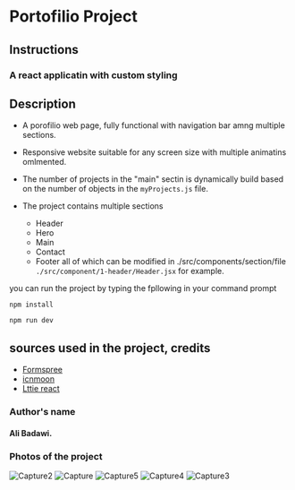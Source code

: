 # Portofilio Project

## Instructions

### A react applicatin with custom styling



## Description

- A porofilio web page, fully functional with navigation bar amng multiple sections.

- Responsive website suitable for any screen size with multiple animatins omlmented. 

- The number of projects in the "main" sectin is dynamically build based on the number of objects in the `myProjects.js` file.

- The project contains multiple sections
  - Header
  - Hero
  - Main
  - Contact
  - Footer
all of which can be modified in ./src/components/section/file
`./src/component/1-header/Header.jsx` for example.


you can run the project by typing the fpllowing in your command prompt
```
npm install
```
```
npm run dev
```


## sources used in the project, credits
- [Formspree](https://formspree.io/forms/)
- [icnmoon](https://icomoon.io/app/#/select/font)
- [Lttie react](https://lottiereact.com/)

### Author's name 
#### Ali Badawi.

### Photos of the project

![Capture2](https://github.com/alibad98/React-Portofilio/assets/85761467/ce471beb-8d2d-45a7-99ad-3624834fd163)
![Capture](https://github.com/alibad98/React-Portofilio/assets/85761467/737948b6-5590-4987-81ef-8c1b6fdfef6e)
![Capture5](https://github.com/alibad98/React-Portofilio/assets/85761467/b83b60b5-b8cf-4bc3-a265-bc3088c1d48c)
![Capture4](https://github.com/alibad98/React-Portofilio/assets/85761467/8ff05fe8-125d-406e-97cf-d11ba48fdbe3)
![Capture3](https://github.com/alibad98/React-Portofilio/assets/85761467/4a7004cd-b6e8-48b8-9891-1046ab8ba03e)
